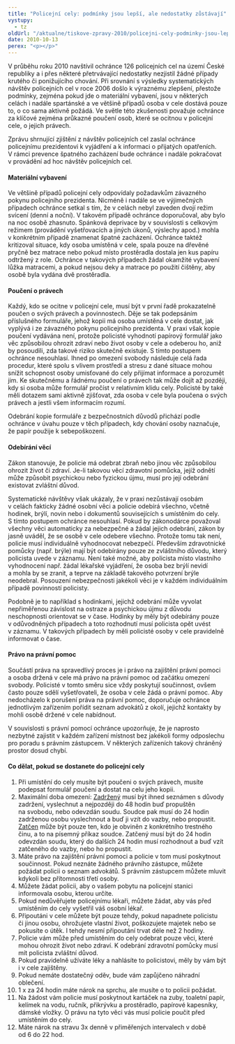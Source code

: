 ```yaml
---
title: "Policejní cely: podmínky jsou lepší, ale nedostatky zůstávají"
vystupy:
  - tz
oldUrl: "/aktualne/tiskove-zpravy-2010/policejni-cely-podminky-jsou-lepsi-ale-nedostatky-zustavaji"
date: 2010-10-13
perex: "<p></p>"
---
```


<!-- imported from the old website -->

<p>V průběhu roku 2010 navštívil ochránce 126 policejních cel na území České republiky a i přes některé přetrvávající nedostatky nezjistil žádné případy krutého či ponižujícího chování. Při srovnání s výsledky systematických návštěv policejních cel v roce 2006 došlo k výraznému zlepšení, přestože podmínky, zejména pokud jde o materiální vybavení, jsou v některých celách i nadále spartánské a ve většině případů osoba v cele dostává pouze to, o co sama aktivně požádá. Ve světle této zkušenosti považuje ochránce za klíčové zejména průkazné poučení osob, které se ocitnou v policejní cele, o jejich právech. </p><p>Zprávu shrnující zjištění z návštěv policejních cel zaslal ochránce policejnímu prezidentovi k vyjádření a k informaci o přijatých opatřeních. V rámci prevence špatného zacházení bude ochránce i nadále pokračovat v provádění ad hoc návštěv policejních cel.</p><h4>Materiální vybavení<p></p></h4><p>Ve většině případů policejní cely odpovídaly požadavkům závazného pokynu policejního prezidenta. Nicméně i nadále se ve výjimečných případech ochránce setkal s tím, že v celách nebyl zaveden dvojí režim svícení (denní a noční). V takovém případě ochránce doporučoval, aby bylo na noc osobě zhasnuto. Spánková deprivace by v souvislosti s celkovým režimem (provádění vyšetřovacích a jiných úkonů, výslechy apod.) mohla v konkrétním případě znamenat špatné zacházení. Ochránce taktéž kritizoval situace, kdy osoba umístěná v cele, spala pouze na dřevěné pryčně bez matrace nebo pokud místo prostěradla dostala jen kus papíru odtržený z role. Ochránce v takových případech žádal okamžité vybavení lůžka matracemi, a pokud nejsou deky a matrace po použití čištěny, aby osobě byla vydána dvě prostěradla.</p><h4>Poučení o právech<p></p></h4><p>Každý, kdo se ocitne v policejní cele, musí být v první řadě prokazatelně poučen o svých právech a povinnostech. Děje se tak podepsáním příslušného formuláře, jehož kopii má osoba umístěná v cele dostat, jak vyplývá i ze závazného pokynu policejního prezidenta. V praxi však kopie poučení vydávána není, protože policisté vyhodnotí papírový formulář jako věc způsobilou ohrozit zdraví nebo život osoby v cele a odeberou ho, aniž by posoudili, zda takové riziko skutečně existuje. S tímto postupem ochránce nesouhlasí. Ihned po omezení svobody následuje celá řada procedur, které spolu s vlivem prostředí a stresu z dané situace mohou snížit schopnost osoby umisťované do cely přijímat informace a porozumět jim. Ke skutečnému a řádnému poučení o právech tak může dojít až později, kdy si osoba může formulář pročíst v relativním klidu cely. Policisté by také měli dotazem sami aktivně zjišťovat, zda osoba v cele byla poučena o svých právech a jestli všem informacím rozumí.</p><p>Odebrání kopie formuláře z bezpečnostních důvodů přichází podle ochránce v úvahu pouze v těch případech, kdy chování osoby naznačuje, že papír použije k sebepoškození. </p><h4>Odebírání věcí<p></p></h4><p>Zákon stanovuje, že policie má odebrat zbraň nebo jinou věc způsobilou ohrozit život či zdraví. Je-li takovou věcí zdravotní pomůcka, jejíž odnětí může způsobit psychickou nebo fyzickou újmu, musí pro její odebrání existovat zvláštní důvod.  </p><p>Systematické návštěvy však ukázaly, že v praxi nezůstávají osobám v celách fakticky žádné osobní věci a policie odebírá všechno, včetně hodinek, brýlí, novin nebo i dokumentů souvisejících s umístěním do cely. S tímto postupem ochránce nesouhlasí. Pokud by zákonodárce považoval všechny věci automaticky za nebezpečné a žádal jejich odebrání, zákon by jasně uváděl, že se osobě v cele odebere všechno. Protože tomu tak není, policie musí individuálně vyhodnocovat nebezpečí. Především zdravotnické pomůcky (např. brýle) mají být odebírány pouze ze zvláštního důvodu, který policista uvede v záznamu. Není také možné, aby policista místo vlastního vyhodnocení např. žádal lékařské vyjádření, že osoba bez brýlí nevidí a mohla by se zranit, a teprve na základě takového potvrzení brýle neodebral. Posouzení nebezpečnosti jakékoli věci je v každém individuálním případě povinností policisty.</p><p>Podobně je to například s hodinkami, jejichž odebrání může vyvolat nepřiměřenou závislost na ostraze a psychickou újmu z důvodu neschopnosti orientovat se v čase. Hodinky by měly být odebírány pouze v odůvodněných případech a toto rozhodnutí musí policista opět uvést v záznamu. V takových případech by měli policisté osoby v cele pravidelně informovat o čase.</p><h4>Právo na právní pomoc<p></p></h4><p>Součástí práva na spravedlivý proces je i právo na zajištění právní pomoci a osoba držená v cele má právo na právní pomoc od začátku omezení svobody. Policisté v tomto směru sice vždy poskytují součinnost, ovšem často pouze sdělí vyšetřovateli, že osoba v cele žádá o právní pomoc. Aby nedocházelo k porušení práva na právní pomoc, doporučuje ochránce jednotlivým zařízením pořídit seznam advokátů z okolí, jejichž kontakty by mohli osobě držené v cele nabídnout. </p><p>V souvislosti s právní pomocí ochránce upozorňuje, že je naprosto nezbytné zajistit v každém zařízení místnost bez jakékoli formy odposlechu pro poradu s právním zástupcem. V některých zařízeních takový chráněný prostor dosud chybí.</p><h4>Co dělat, pokud se dostanete do policejní cely<p></p></h4><ol><li>Při umístění do cely musíte být poučeni o svých právech, musíte podepsat formulář poučení a dostat na celu jeho kopii.</li><li>Maximální doba omezení: <u>Zadržený</u> musí být ihned seznámen s důvody zadržení, vyslechnut a nejpozději do 48 hodin buď propuštěn na svobodu, nebo odevzdán soudu. Soudce pak musí do 24 hodin zadrženou osobu vyslechnout a buď ji vzít do vazby, nebo propustit. <u>Zatčen</u> může být pouze ten, kdo je obviněn z konkrétního trestného činu, a to na písemný příkaz soudce. Zatčený musí být do 24 hodin odevzdán soudu, který do dalších 24 hodin musí rozhodnout a buď vzít zatčeného do vazby, nebo ho propustit.</li><li>Máte právo na zajištění právní pomoci a policie v tom musí poskytnout součinnost. Pokud neznáte žádného právního zástupce, můžete požádat policii o seznam advokátů. S právním zástupcem můžete mluvit kdykoli bez přítomnosti třetí osoby.</li><li>Můžete žádat policii, aby o vašem pobytu na policejní stanici informovala osobu, kterou určíte.</li><li>Pokud nedůvěřujete policejnímu lékaři, můžete žádat, aby vás před umístěním do cely vyšetřil váš osobní lékař.</li><li>Připoutáni v cele můžete být pouze tehdy, pokud napadnete policistu či jinou osobu, ohrožujete vlastní život, poškozujete majetek nebo se pokusíte o útěk. I tehdy nesmí připoutání trvat déle než 2 hodiny.</li><li>Policie vám může před umístěním do cely odebrat pouze věci, které mohou ohrozit život nebo zdraví. K odebrání zdravotní pomůcky musí mít policista zvláštní důvod.</li><li>Pokud pravidelně užíváte léky a nahlásíte to policistovi, měly by vám být i v cele zajištěny.</li><li>Pokud nemáte dostatečný oděv, bude vám zapůjčeno náhradní oblečení.</li><li>1 x za 24 hodin máte nárok na sprchu, ale musíte o to policii požádat.</li><li>Na žádost vám policie musí poskytnout kartáček na zuby, toaletní papír, kelímek na vodu, ručník, přikrývku a prostěradlo, papírové kapesníky, dámské vložky. O právu na tyto věci vás musí policie poučit před umístěním do cely.</li><li>Máte nárok na stravu 3x denně v přiměřených intervalech v době od 6 do 22 hod.<p></p></li></ol>
